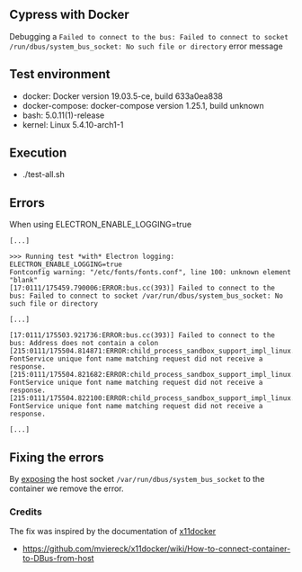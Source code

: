 ## Cypress with Docker

Debugging a `Failed to connect to the bus: Failed to connect to socket /run/dbus/system_bus_socket: No such file or directory` error message

## Test environment

* docker: Docker version 19.03.5-ce, build 633a0ea838
* docker-compose: docker-compose version 1.25.1, build unknown
* bash: 5.0.11(1)-release
* kernel: Linux 5.4.10-arch1-1

## Execution

* ./test-all.sh

## Errors

When using ELECTRON_ENABLE_LOGGING=true

````
[...]

>>> Running test *with* Electron logging:  ELECTRON_ENABLE_LOGGING=true
Fontconfig warning: "/etc/fonts/fonts.conf", line 100: unknown element "blank"
[17:0111/175459.790006:ERROR:bus.cc(393)] Failed to connect to the bus: Failed to connect to socket /var/run/dbus/system_bus_socket: No such file or directory

[...]

[17:0111/175503.921736:ERROR:bus.cc(393)] Failed to connect to the bus: Address does not contain a colon
[215:0111/175504.814871:ERROR:child_process_sandbox_support_impl_linux.cc(81)] FontService unique font name matching request did not receive a response.
[215:0111/175504.821682:ERROR:child_process_sandbox_support_impl_linux.cc(81)] FontService unique font name matching request did not receive a response.
[215:0111/175504.822100:ERROR:child_process_sandbox_support_impl_linux.cc(81)] FontService unique font name matching request did not receive a response.

[...]
````

## Fixing the errors

By [exposing](https://docs.docker.com/storage/bind-mounts/) the host
socket `/var/run/dbus/system_bus_socket` to the container we remove
the error.

### Credits

The fix was inspired by the documentation of [x11docker](https://github.com/mviereck/x11docker)

*  https://github.com/mviereck/x11docker/wiki/How-to-connect-container-to-DBus-from-host